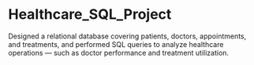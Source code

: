 # Healthcare_SQL_Project
Designed a relational database covering patients, doctors, appointments, and treatments, and performed SQL queries to analyze healthcare operations — such as doctor performance and treatment utilization.  
